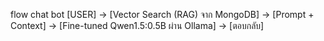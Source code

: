flow chat bot
[USER] → [Vector Search (RAG) จาก MongoDB] → [Prompt + Context] → [Fine-tuned Qwen1.5:0.5B ผ่าน Ollama] → [ตอบกลับ]